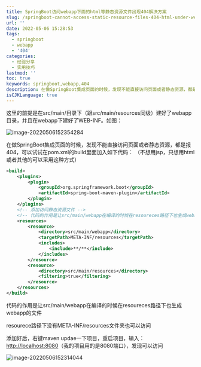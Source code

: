 ```yaml
---
title: SpringBoot访问webapp下面的html等静态资源文件出现404解决方案
slug: /springboot-cannot-access-static-resource-files-404-html-under-webapp.html
url: ''
date: 2022-05-06 15:28:53
tags:
  - springboot
  - webapp
  - '404'
categories:
  - 经验分享
  - 实用技巧
lastmod: ''
toc: true
keywords: springboot,webapp,404
description: 在做SpringBoot集成页面的时候，发现不能直接访问页面或者静态资源，都是报404，可以试试在pom.xml的build里面加入代码（不想用jsp，只想用html或者其他的可以采用这种方式）。
isCJKLanguage: true
---
```

这里的前提是在src/main/目录下（跟src/main/resources同级）建好了webapp目录，并且在webapp下建好了WEB-INF。如图：

![image-20220506152354284](https://img1.terwer.space/20220506152354.png)

在做SpringBoot集成页面的时候，发现不能直接访问页面或者静态资源，都是报404，可以试试在pom.xml的build里面加入如下代码：
（不想用jsp，只想用html或者其他的可以采用这种方式）

```xml
<build>
    <plugins>
        <plugin>
            <groupId>org.springframework.boot</groupId>
            <artifactId>spring-boot-maven-plugin</artifactId>
        </plugin>
    </plugins>
    <!-- 添加访问静态资源文件 -->
    <!-- 代码的作用是让src/main/webapp在编译的时候在resoureces路径下也生成webapp的文件 -->
    <resources>
        <resource>
            <directory>src/main/webapp</directory>
            <targetPath>META-INF/resources</targetPath>
            <includes>
                <include>**/**</include>
            </includes>
        </resource>
        <resource>
            <directory>src/main/resources</directory>
            <filtering>true</filtering>
        </resource>
    </resources>
</build>
```

代码的作用是让src/main/webapp在编译的时候在resoureces路径下也生成webapp的文件

resourece路径下没有META-INF/resources文件夹也可以访问

添加好后，右键maven updae一下项目，重启项目，输入：[http://localhost:8080](http://localhost:8080)（我的项目用的是8080端口），发现可以访问

![image-20220506152314044](https://img1.terwer.space/20220506152314.png)